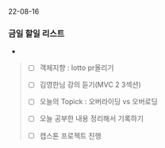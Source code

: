 22-08-16
### 금일 할일 리스트
 
-

> - [ ]  객체지향 : lotto pr올리기
>
> - [ ]  김영한님 강의 듣기(MVC 2 3섹션)
>
> - [ ]  오늘의 Topick : 오버라이딩 vs 오버로딩
>
> - [ ]  오늘 공부한 내용 정리해서 기록하기
>
> - [ ] 캡스톤 프로젝트 진행
>
